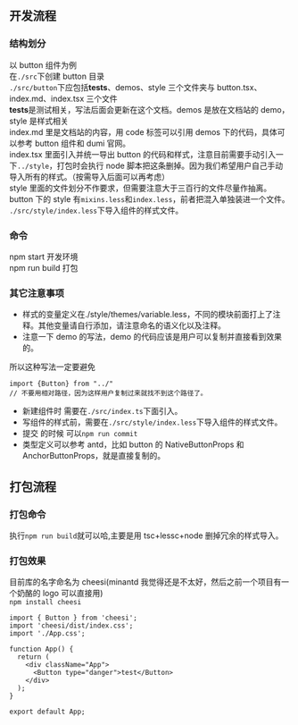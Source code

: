 ## 开发流程

### 结构划分

以 button 组件为例<br>
在`./src`下创建 button 目录<br>
`./src/button`下应包括**tests**、demos、style 三个文件夹与 button.tsx、index.md、index.tsx 三个文件<br>
**tests**是测试相关，写法后面会更新在这个文档。demos 是放在文档站的 demo，style 是样式相关<br>
index.md 里是文档站的内容，用 code 标签可以引用 demos 下的代码，具体可以参考 button 组件和 dumi 官网。<br>
index.tsx 里面引入并统一导出 button 的代码和样式，注意目前需要手动引入一下`../style`，打包时会执行 node 脚本把这条删掉。因为我们希望用户自己手动导入所有的样式。（按需导入后面可以再考虑）<br>
style 里面的文件划分不作要求，但需要注意大于三百行的文件尽量作抽离。button 下的 style 有`mixins.less`和`index.less`，前者把混入单独装进一个文件。<br>
`./src/style/index.less`下导入组件的样式文件。

### 命令

npm start 开发环境 <br>
npm run build 打包 <br>

### 其它注意事项

- 样式的变量定义在./style/themes/variable.less，不同的模块前面打上了注释。其他变量请自行添加，请注意命名的语义化以及注释。
- 注意一下 demo 的写法，demo 的代码应该是用户可以复制并直接看到效果的。

所以这种写法一定要避免

```tsx
import {Button} from "../"
// 不要用相对路径，因为这样用户复制过来就找不到这个路径了。
```

- 新建组件时 需要在`./src/index.ts`下面引入。
- 写组件的样式前，需要在`./src/style/index.less`下导入组件的样式文件。
- 提交 的时候 可以`npm run commit`
- 类型定义可以参考 antd，比如 button 的 NativeButtonProps 和 AnchorButtonProps，就是直接复制的。

## 打包流程

### 打包命令

执行`npm run build`就可以哈,主要是用 tsc+lessc+node 删掉冗余的样式导入。

### 打包效果

目前库的名字命名为 cheesi(minantd 我觉得还是不太好，然后之前一个项目有一个奶酪的 logo 可以直接用)<br>
`npm install cheesi`

```tsx
import { Button } from 'cheesi';
import 'cheesi/dist/index.css';
import './App.css';

function App() {
  return (
    <div className="App">
      <Button type="danger">test</Button>
    </div>
  );
}

export default App;
```

